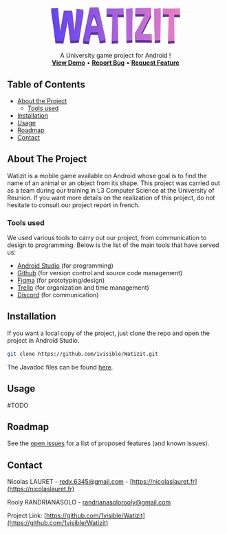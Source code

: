 <br />
<p align="center">
  <a href="https://github.com/1visible/Watizit">
  <img alt="Watizit" src="app/src/main/res/drawable/title.png" width="300"></img>
  </a>

  <p align="center">
    A University game project for Android !
    <br />
  <a href="https://github.com/1visible/Watizit#usage"><strong>View Demo</strong></a>
    •
    <a href="https://github.com/1visible/Watizit/issues"><strong>Report Bug</strong></a>
    •
    <a href="https://github.com/1visible/Watizit/issues"><strong>Request Feature</strong></a>
  </p>
</p>



<!-- TABLE OF CONTENTS -->
## Table of Contents

* [About the Project](#about-the-project)
  * [Tools used](#tools-used)
* [Installation](#installation)
* [Usage](#usage)
* [Roadmap](#roadmap)
* [Contact](#contact)



<!-- ABOUT THE PROJECT -->
## About The Project

Watizit is a mobile game available on Android whose goal is to find the name of an animal or an object from its shape. This project was carried out as a team during our training in L3 Computer Science at the University of Reunion.
If you want more details on the realization of this project, do not hesitate to consult our project report in french.

### Tools used
We used various tools to carry out our project, from communication to design to programming. Below is the list of the main tools that have served us:
* [Android Studio](https://developer.android.com/studio) (for programming)
* [Github](https://github.com) (for version control and source code management)
* [Figma](https://www.figma.com) (for prototyping/design)
* [Trello](https://trello.com) (for organization and time management)
* [Discord](https://discordapp.com) (for communication)



<!-- INSTALLATION -->
## Installation

If you want a local copy of the project, just clone the repo and open the project in Android Studio.
```sh
git clone https://github.com/1visible/Watizit.git
```
The Javadoc files can be found [here](https://1visible.github.io/Watizit/index.html).



<!-- USAGE EXAMPLES -->
## Usage

#TODO



<!-- ROADMAP -->
## Roadmap

See the [open issues](https://github.com/1visible/Watizit/issues) for a list of proposed features (and known issues).



<!-- CONTACT -->
## Contact

Nicolas LAURET - redx.6345@gmail.com - [https://nicolaslauret.fr](https://nicolaslauret.fr)

Rooly RANDRIANASOLO - randrianasolorooly@gmail.com

Project Link: [https://github.com/1visible/Watizit](https://github.com/1visible/Watizit)
